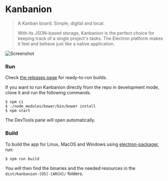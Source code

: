 # Kanbanion

> A Kanban board. Simple, digital and local.
>
> With its JSON-based storage, Kanbanion is the perfect choice for keeping track of a single project's tasks. The Electron platform makes it feel and behave just like a native application.

![Screenshot](kanbanion.png?raw=true "Kanbanion")

### Run

Check [the releases page](https://github.com/nmaggioni/Kanbanion/releases) for ready-to-run builds.

If you want to run Kanbanion directly from the repo in development mode, clone it and run the following commands.

```
$ npm ci
$ ./node_modules/bower/bin/bower install
$ npm start
```

The DevTools pane will open automatically.

### Build

To build the app for Linux, MacOS and Windows using [electron-packager](https://github.com/electron-userland/electron-packager), run:

```
$ npm run build
```

You will then find the binaries and the needed resources in the `dist/Kanbanion-[OS]-[ARCH]/` folders.
